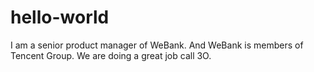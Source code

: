 # hello-world

I am a senior product manager of WeBank. And WeBank is members of Tencent Group. We are doing a great job call 3O.
